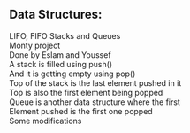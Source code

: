 ## Data Structures:

LIFO, FIFO Stacks and Queues<br>
Monty project<br>
Done by Eslam and Youssef<br>
A stack is filled using push()<br>
And it is getting empty using pop()<br>
Top of the stack is the last element pushed in it<br>
Top is also the first element being popped<br>
Queue is another data structure where the first<br>
Element pushed is the first one popped<br>
Some modifications<br>
